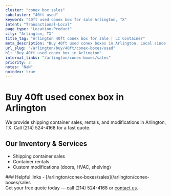 ```yaml
---
cluster: "conex box sales"
subcluster: "40ft used"
keyword: "40ft used conex box for sale Arlington, TX"
intent: "Transactional-Local"
page_type: "Location-Product"
city: "Arlington, TX"
title_tag: "Arlington 40ft conex box for sale | LC Container"
meta_description: "Buy 40ft used conex boxes in Arlington. Local since 2003. New & used inventory. Fast delivery. Get your free quote — call (214) 524-4168 today."
url_slug: "/arlington/buy/40ft/conex-boxes/used"
h1: "Buy 40ft used conex box in Arlington"
internal_links: "/arlington/conex-boxes/sales"
priority: 3
notes: "NaN"
noindex: true
---
```


# Buy 40ft used conex box in Arlington

We provide shipping container sales, rentals, and modifications in Arlington, TX. Call (214) 524-4168 for a fast quote.

## Our Inventory & Services
- Shipping container sales
- Container rentals
- Custom modifications (doors, HVAC, shelving)

<div data-section="internal-links">
### Helpful links
- [/arlington/conex-boxes/sales](/arlington/conex-boxes/sales
</div>

<div data-section="cta">
Get your free quote today — call (214) 524-4168 or <a href="/contact">contact us</a>.
</div>

<script type="application/ld+json">{"@context":"https://schema.org","@type":"FAQPage","mainEntity":[{"@type":"Question","name":"How much does delivery cost in Arlington, TX?","acceptedAnswer":{"@type":"Answer","text":"Delivery costs vary by distance and container size. Most deliveries in Arlington, TX range from $150-$300. Call (214) 524-4168 for an exact quote based on your specific location."}},{"@type":"Question","name":"Do you offer financing or payment plans?","acceptedAnswer":{"@type":"Answer","text":"We accept major credit cards, checks, and can discuss commercial terms for bulk purchases. Call (214) 524-4168 to discuss options."}},{"@type":"Question","name":"Can you customize containers in Arlington, TX?","acceptedAnswer":{"@type":"Answer","text":"Yes — we perform modifications like doors, HVAC, insulation, and shelving. Request a custom quote at (214) 524-4168 or via our contact form."}}]}</script>
